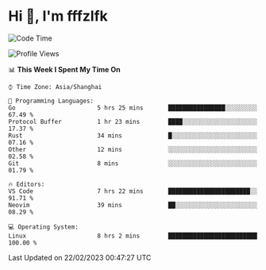 # Hi 👋, I'm fffzlfk

<!--START_SECTION:waka-->
![Code Time](http://img.shields.io/badge/Code%20Time-48%20hrs%2016%20mins-blue)

![Profile Views](http://img.shields.io/badge/Profile%20Views-7-blue)

📊 **This Week I Spent My Time On** 

```text
⌚︎ Time Zone: Asia/Shanghai

💬 Programming Languages: 
Go                       5 hrs 25 mins       ████████████████░░░░░░░░░   67.49 % 
Protocol Buffer          1 hr 23 mins        ████░░░░░░░░░░░░░░░░░░░░░   17.37 % 
Rust                     34 mins             █░░░░░░░░░░░░░░░░░░░░░░░░   07.16 % 
Other                    12 mins             ░░░░░░░░░░░░░░░░░░░░░░░░░   02.58 % 
Git                      8 mins              ░░░░░░░░░░░░░░░░░░░░░░░░░   01.79 % 

🔥 Editors: 
VS Code                  7 hrs 22 mins       ███████████████████████░░   91.71 % 
Neovim                   39 mins             ██░░░░░░░░░░░░░░░░░░░░░░░   08.29 % 

💻 Operating System: 
Linux                    8 hrs 2 mins        █████████████████████████   100.00 % 

```


 Last Updated on 22/02/2023 00:47:27 UTC
<!--END_SECTION:waka-->
